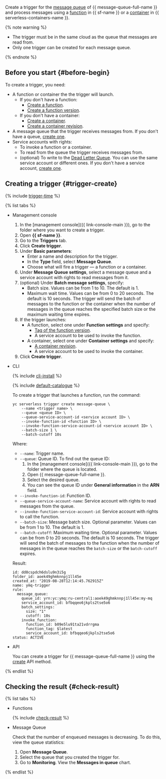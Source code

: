 Create a trigger for the [message queue](../../message-queue/concepts/queue.md) of {{ message-queue-full-name }} and process messages using a [function](../../functions/concepts/function.md) in {{ sf-name }} or a [container](../../serverless-containers/concepts/container.md) in {{ serverless-containers-name }}.

{% note warning %}

* The trigger must be in the same cloud as the queue that messages are read from.
* Only one trigger can be created for each message queue.

{% endnote %}

## Before you start {#before-begin}

To create a trigger, you need:

* A function or container the the trigger will launch.
    * If you don't have a function:
        * [Create a function](../../functions/operations/function/function-create.md).
        * [Create a function version](../../functions/operations/function/version-manage.md#func-version-create).
    * If you don't have a container:
        * [Create a container](../../serverless-containers/operations/create.md).
        * [Create a container revision](../../serverless-containers/operations/manage-revision.md#create).
* A message queue that the trigger receives messages from. If you don't have a queue, [create one](../../message-queue/operations/message-queue-new-queue.md).
* Service accounts with rights:
    * To invoke a function or a container.
    * To read from the queue the trigger receives messages from.
    * (optional) To write to the [Dead Letter Queue](../../functions/concepts/dlq.md).
You can use the same service account or different ones. If you don't have a service account, [create one](../../iam/operations/sa/create.md).

## Creating a trigger {#trigger-create}

{% include [trigger-time](trigger-time.md) %}

{% list tabs %}

- Management console
    1. In the [management console]({{ link-console-main }}), go to the folder where you want to create a trigger.
    1. Open **{{ sf-name }}**.
    1. Go to the **Triggers** tab.
    1. Click **Create trigger**.
    1. Under **Basic parameters**:
        * Enter a name and description for the trigger.
        * In the **Type** field, select **Message Queue**.
        * Choose what will fire a trigger — a function or a container.
    1. Under **Message Queue settings**, select a message queue and a service account with rights to read messages from it.
    1. (optional) Under **Batch message settings**, specify:
        * Batch size. Values can be from 1 to 10. The default is 1.
        * Maximum wait time. Values can be from 0 to 20 seconds. The default is 10 seconds. The trigger will send the batch of messages to the function or the container when the number of messages in the queue reaches the specified batch size or the maximum waiting time expires.
    1. If the trigger launches:
        * A function, select one under **Function settings** and specify:
            * [Tag of the function version](../../functions/concepts/function.md#tag).
            * A service account to be used to invoke the function.
        * A container, select one under **Container settings** and specify:
            * [A container revision](../../serverless-containers/concepts/container.md#revision).
            * A service account to be used to invoke the container.
    1. Click **Create trigger**.

- CLI

    {% include [cli-install](../cli-install.md) %}

    {% include [default-catalogue](../default-catalogue.md) %}

    To create a trigger that launches a function, run the command:

    ```
    yc serverless trigger create message-queue \
        --name <trigger name> \
        --queue <queue ID> \
        --queue-service-account-id <service account ID> \
        --invoke-function-id <function ID> \
        --invoke-function-service-account-id <service account ID> \
        --batch-size 1 \
        --batch-cutoff 10s
    ```

    Where:
    * `--name`: Trigger name.
    * `--queue`: Queue ID.
    To find out the queue ID:
        1. In the [management console]({{ link-console-main }}), go to the folder where the queue is located.
        1. Open {{ message-queue-full-name }}.
        1. Select the desired queue.
        1. You can see the queue ID under **General information** in the **ARN** field.
    * `--invoke-function-id`: Function ID.
    * `--queue-service-account-name`: Service account with rights to read messages from the queue.
    * `--invoke-function-service-account-id`: Service account with rights to call the function.
    * `--batch-size`: Message batch size. Optional parameter. Values can be from 1 to 10. The default is 1.
    * `--batch-cutoff`: Maximum waiting time. Optional parameter. Values can be from 0 to 20 seconds. The default is 10 seconds. The trigger will send the batch of messages to the function when the number of messages in the queue reaches the `batch-size` or the `batch-cutoff` expires.

    Result:

    ```
    id: dd0cspdch6dslu9n3i5g
    folder_id: aoek49ghmknnpj1ll45e
    created_at: "2019-08-28T12:14:45.762915Z"
    name: ymq-trigger
    rule:
      message_queue:
        queue_id: yrn:yc:ymq:ru-central1:aoek49ghmknnpj1ll45e:my-mq
        service_account_id: bfbqqeo6jkpls2tse5o6
        batch_settings:
          size: "1"
          cutoff: 10s
        invoke_function:
          function_id: b09e5lu91ta21vdrrgma
          function_tag: $latest
          service_account_id: bfbqqeo6jkpls2tse5o6  
    status: ACTIVE      
    ```

- API

    You can create a trigger for {{ message-queue-full-name }} using the [create](../../functions/triggers/api-ref/Trigger/create.md) API method.

{% endlist %}

## Checking the result {#check-result}

{% list tabs %}

- Functions

    {% include [check-result](check-result.md) %}

- Message Queue

    Check that the number of enqueued messages is decreasing. To do this, view the queue statistics:
    1. Open **Message Queue**.
    1. Select the queue that you created the trigger for.
    1. Go to **Monitoring**. View the **Messages in queue** chart.

{% endlist %}

